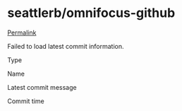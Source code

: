 # seattlerb/omnifocus-github

 [Permalink](https://github.com/seattlerb/omnifocus-github/tree/de16274040012e4fdd0f7b0c6495a15d55ac0d28/lib/omnifocus)

 Failed to load latest commit information.

Type

Name

Latest commit message

Commit time

